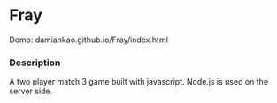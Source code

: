 Fray
====

Demo: damiankao.github.io/Fray/index.html

### Description

A two player match 3 game built with javascript. Node.js is used on the server side. 